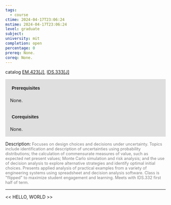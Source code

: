 ```yaml
---
tags:
  - course
ctime: 2024-04-17T23:06:24
mstime: 2024-04-17T23:06:24
level: graduate
subject: 
university: mit
completion: open
percentage: 0
prereq: None.
coreq: None.
---
```


catalog [EM.423[J]](http://student.mit.edu/catalog/mEMa.html#EM.423), [IDS.333[J]](http://student.mit.edu/catalog/mIDSa.html#IDS.333)

<span style="display: block; padding: 15px; background-color: rgb(100, 100, 100, 0.2);"><font id="m_prereq3904_0" style="display: block; font-family: Arial, sans-serif; font-weight: bold; padding: 5px">Prerequisites</font><br><span id="prereq3904_0">None.</span></span>
<span style="display: block; padding: 15px; background-color: rgb(100, 100, 100, 0.2);"><font id="m_coreq3904_0" style="display: block; font-family: Arial, sans-serif; font-weight: bold; padding: 5px">Corequisites</font><br><span id="coreq3904_0">None.</span></span>

<font style="">Description:</font>
<font style="color: grey; font-size: 0.8rem;">Focuses on design choices and decisions under uncertainty. Topics include identification and description of uncertainties using probability distributions; the calculation of commensurate measures of value, such as expected net present values; Monte Carlo simulation and risk analysis; and the use of decision analysis to explore alternative strategies and identify optimal initial choices. Presents applied analysis of practical examples from a variety of engineering systems using spreadsheet and decision analysis software. Class is "flipped" to maximize student engagement and learning. Meets with IDS.332 first half of term.</font>



---

<< HELLO, WORLD >>
